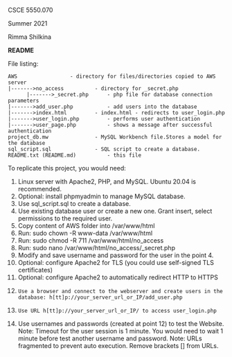 CSCE 5550.070

Summer 2021

Rimma Shilkina

<B>README</B>

File listing:

	AWS					- directory for files/directories copied to AWS server
	|------->no_access			- directory for _secret.php
		  |------->_secret.php		- php file for database connection parameters
	|------->add_user.php			- add users into the database
	|------->index.html			- index.html - redirects to user_login.php
	|------->user_login.php			- performs user authentication
	|------->user_page.php			- shows a message after successful authentication
	project_db.mw				- MySQL Workbench file.Stores a model for the database
	sql_script.sql				- SQL script to create a database.
	README.txt (README.md)			- this file

To replicate this project, you would need:
1.	Linux server with Apache2, PHP, and MySQL. Ubuntu 20.04 is recommended.
2.	Optional: install phpmyadmin to manage MySQL database.
3.	Use sql_script.sql to create a database.
4.	Use existing database user or create a new one. Grant insert, select permissions to the required user.
5.	Copy content of AWS folder into /var/www/html
6.	Run: sudo chown -R www-data /var/www/html
7.	Run: sudo chmod  -R 711 /var/www/html/no_access
8.	Run: sudo nano /var/www/html/no_access/_secret.php
9.	Modify and save username and password for the user in the point 4.
10.	Optional: configure Apache2 for TLS (you could use self-signed TLS certificates)
11.	Optional: configure Apache2 to automatically redirect HTTP to HTTPS
12. 	Use a browser and connect to the webserver and create users in the database: h[tt]p://your_server_url_or_IP/add_user.php
13. 	Use URL h[tt]p://your_server_url_or_IP/ to access user_login.php
14.	Use usernames and passwords (created at point 12) to test the Website. 
Note: Timeout for the user session is 1 minute. You would need to wait 1 minute before test another username and password.
Note: URLs fragmented to prevent auto execution. Remove brackets [] from URLs.
